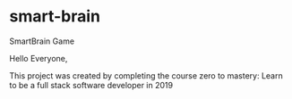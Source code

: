 # smart-brain
SmartBrain Game


Hello Everyone,

This project was created by completing the course zero to mastery: Learn to be a full stack software developer in 2019
